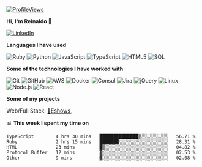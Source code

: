 [![ProfileViews](https://komarev.com/ghpvc/?username=reinaldooli)](https://github.com/reinaldooli)

**Hi, I'm Reinaldo 👑**

[![LinkedIn](https://img.shields.io/badge/-LINKEDIN-0077B5?style=for-the-badge&logo=linkedin&logoColor=white)](https://www.linkedin.com/in/reinaldooli/)

**Languages I have used**

![Ruby](https://img.shields.io/badge/-Ruby-000000?style=flat&logo=Ruby&logoColor=CC342D)
![Python](https://img.shields.io/badge/-Python-000000?style=flat&logo=python)
![JavaScript](https://img.shields.io/badge/-JavaScript-000000?style=flat&logo=javascript)
![TypeScript](https://img.shields.io/badge/-TypeScript-000000?style=flat&logo=typescript&logoColor=007ACC)
![HTML5](https://img.shields.io/badge/-HTML5-000000?style=flat&logo=HTML5)
![SQL](https://img.shields.io/badge/-SQL-000000?style=flat&logo=MySQL)

**Some of the technologies I have worked with**

![Git](https://img.shields.io/badge/-Git-000000?style=flat&logo=git&logoColor=F05032)
![GitHub](https://img.shields.io/badge/-GitHub-000000?style=flat&logo=github)
![AWS](https://img.shields.io/badge/-AWS-000000?style=flat&logo=amazon)
![Docker](https://img.shields.io/badge/-Docker-000000?style=flat&logo=docker)
![Consul](https://img.shields.io/badge/-Consul-000000?style=flat&logo=consul&logoColor=ca2171)
![Jira](https://img.shields.io/badge/-Jira-000000?style=flat&logo=jira-software&logoColor=0052CC)
![jQuery](https://img.shields.io/badge/-jQuery-000000?style=flat&logo=jQuery&logoColor=0769AD)
![Linux](https://img.shields.io/badge/-Linux-000000?style=flat&logo=linux&logoColor=FCC624)
![Node.js](https://img.shields.io/badge/-Node.js-000000?style=flat&logo=node.js&logoColor=339933)
![React](https://img.shields.io/badge/-React-000000?style=flat&logo=React&logoColor=61DAFB)

**Some of my projects**

Web/Full Stack:
[🎸Eshows](https://eshows.com.br),

📊 **This week I spent my time on**

<!--START_SECTION:waka-->
```text
TypeScript        4 hrs 30 mins   ██████████████▒░░░░░░░░░░   56.71 % 
Ruby              2 hrs 15 mins   ███████░░░░░░░░░░░░░░░░░░   28.31 % 
HTML              23 mins         █▒░░░░░░░░░░░░░░░░░░░░░░░   04.82 % 
Protocol Buffer   12 mins         ▓░░░░░░░░░░░░░░░░░░░░░░░░   02.53 % 
Other             9 mins          ▓░░░░░░░░░░░░░░░░░░░░░░░░   02.08 % 
```
<!--END_SECTION:waka-->
